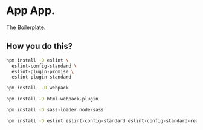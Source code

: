 # App App.

The Boilerplate.

## How you do this?

```sh
npm install -D eslint \
  eslint-config-standard \
  eslint-plugin-promise \
  eslint-plugin-standard

npm install --D webpack

npm install -D html-webpack-plugin

npm install -D sass-loader node-sass

npm install -D eslint eslint-config-standard eslint-config-standard-react eslint-plugin-standard eslint-plugin-promise eslint-plugin-react
```
